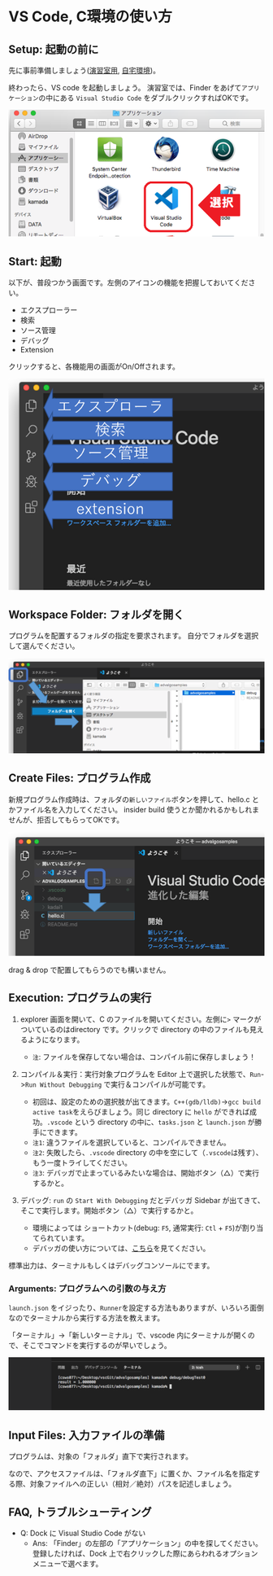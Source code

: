 # VS Code, C環境の使い方

## Setup: 起動の前に

先に事前準備しましょう([演習室用](eroom.md), [自宅環境](Csetup.md))。

終わったら、VS code を起動しましょう。
演習室では、Finder をあげて`アプリケーション`の中にある `Visual Studio Code` をダブルクリックすればOKです。

![vsc00.png](vsc00.png)



## Start: 起動


以下が、普段つかう画面です。左側のアイコンの機能を把握しておいてください。

* エクスプローラー
* 検索
* ソース管理
* デバッグ
* Extension

クリックすると、各機能用の画面がOn/Offされます。

![vsc01.png](vsc01.png)


## Workspace Folder: フォルダを開く

プログラムを配置するフォルダの指定を要求されます。
自分でフォルダを選択して選んでください。

![vsc00a.png](vsc00a.png)



## Create Files: プログラム作成

新規プログラム作成時は、フォルダの`新しいファイル`ボタンを押して、hello.c とかファイル名を入力してください。
insider build 使うとか聞かれるかもしれませんが、拒否してもらってOKです。

![vscC03_0.png](vsc03_0.png)

drag & drop で配置してもらうのでも構いません。


## Execution: プログラムの実行

1. explorer 画面を開いて、C のファイルを開いてください。左側に`>` マークがついているのはdirectory です。クリックで directory の中のファイルも見えるようになります。
   * `注`: ファイルを保存してない場合は、コンパイル前に保存しましょう！
2. コンパイル＆実行：実行対象プログラムを Editor 上で選択した状態で、`Run`->`Run Without Debugging` で実行＆コンパイルが可能です。
   * 初回は、設定のための選択肢が出てきます。`C++(gdb/lldb)`→`gcc build active task`をえらびましょう。同じ directory に `hello` ができれば成功。`.vscode` という directory の中に、`tasks.json` と `launch.json` が勝手にできます。
   * `注1`: 違うファイルを選択していると、コンパイルできません。
   * `注2`: 失敗したら、`.vscode` directory の中を空にして（`.vscode`は残す）、もう一度トライしてください。
   * `注3`: デバッガで止まっているみたいな場合は、開始ボタン（△）で実行するかと。

4. デバッグ: `run` の `Start With Debugging` だとデバッガ Sidebar が出てきて、そこで実行します。開始ボタン（△）で実行するかと。
   * 環境によっては ショートカット(debug: `F5`, 通常実行: `Ctl` + `F5`)が割り当てられています。
   * デバッガの使い方については、[こちら](../vsc/Cdebug.md)を見てください。

標準出力は、ターミナルもしくはデバッグコンソールにでます。


### Arguments: プログラムへの引数の与え方

`launch.json` をイジったり、`Runner`を設定する方法もありますが、いろいろ面倒なのでターミナルから実行する方法を教えます。

「ターミナル」→「新しいターミナル」で、vscode 内にターミナルが開くので、そこでコマンドを実行するのが早いでしょう。

![vsc05_1.png](vsc05_1.png)


## Input Files: 入力ファイルの準備

プログラムは、対象の「フォルダ」直下で実行されます。

なので、アクセスファイルは、「フォルダ直下」に置くか、ファイル名を指定する際、対象ファイルへの正しい（相対／絶対）パスを記述しましょう。


## FAQ, トラブルシューティング


* Q: Dock に Visual Studio Code がない
  * Ans: 「Finder」の左部の「アプリケーション」の中を探してください。登録したければ、Dock 上で右クリックした際にあらわれるオプションメニューで選べます。

